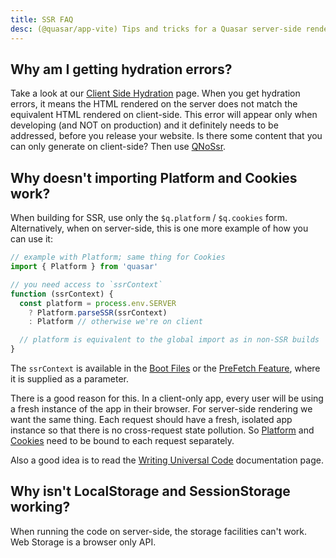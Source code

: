```yaml
---
title: SSR FAQ
desc: (@quasar/app-vite) Tips and tricks for a Quasar server-side rendered app.
---
```


## Why am I getting hydration errors?

Take a look at our [Client Side Hydration](/quasar-cli-vite/developing-ssr/client-side-hydration) page. When you get hydration errors, it means the HTML rendered on the server does not match the equivalent HTML rendered on client-side. This error will appear only when developing (and NOT on production) and it definitely needs to be addressed, before you release your website. Is there some content that you can only generate on client-side? Then use [QNoSsr](/vue-components/no-ssr).

## Why doesn't importing Platform and Cookies work?

When building for SSR, use only the `$q.platform` / `$q.cookies` form. Alternatively, when on server-side, this is one more example of how you can use it:

```js
// example with Platform; same thing for Cookies
import { Platform } from 'quasar'

// you need access to `ssrContext`
function (ssrContext) {
  const platform = process.env.SERVER
    ? Platform.parseSSR(ssrContext)
    : Platform // otherwise we're on client

  // platform is equivalent to the global import as in non-SSR builds
}
```

The `ssrContext` is available in the [Boot Files](/quasar-cli-vite/boot-files) or the [PreFetch Feature](/quasar-cli-vite/prefetch-feature), where it is supplied as a parameter.

There is a good reason for this. In a client-only app, every user will be using a fresh instance of the app in their browser. For server-side rendering we want the same thing. Each request should have a fresh, isolated app instance so that there is no cross-request state pollution. So [Platform](/options/platform-detection) and [Cookies](/quasar-plugins/cookies) need to be bound to each request separately.

Also a good idea is to read the [Writing Universal Code](/quasar-cli-vite/developing-ssr/writing-universal-code) documentation page.

## Why isn't LocalStorage and SessionStorage working?

When running the code on server-side, the storage facilities can't work. Web Storage is a browser only API.
